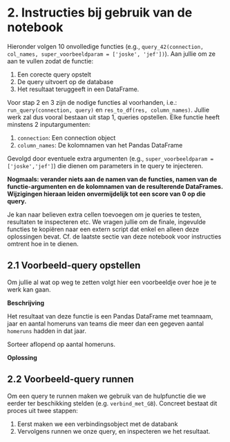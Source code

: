 # 2. Instructies bij gebruik van de notebook

Hieronder volgen 10 onvolledige functies (e.g., `query_42(connection, col_names, super_voorbeeldparam = ['joske', 'jef'])`). Aan jullie om ze aan te vullen zodat de functie:  

1. Een corecte query opstelt
2. De query uitvoert op de database
3. Het resultaat teruggeeft in een DataFrame.

Voor stap 2 en 3 zijn de nodige functies al voorhanden, i.e.: `run_query(connection, query)` en `res_to_df(res, column_names)`. Jullie werk zal dus vooral bestaan uit stap 1, queries opstellen. Elke functie heeft minstens 2 inputargumenten:

1. `connection`:   Een connection object 
2. `column_names`: De kolomnamen van het Pandas DataFrame
    
Gevolgd door eventuele extra argumenten (e.g., `super_voorbeeldparam = ['joske','jef']`) die dienen om parameters in te query te injecteren. 

**Nogmaals: verander niets aan de namen van de functies, namen van de functie-argumenten en de kolomnamen van de resulterende DataFrames. Wijzigingen hieraan leiden onvermijdelijk tot een score van 0 op die query.**

Je kan naar believen extra cellen toevoegen om je queries te testen, resultaten te inspecteren etc. We vragen jullie om de finale, ingevulde functies te kopiëren naar een extern script dat enkel en alleen deze oplossingen bevat. Cf. de laatste sectie van deze notebook voor instructies omtrent hoe in te dienen.

## 2.1 Voorbeeld-query opstellen

Om jullie al wat op weg te zetten volgt hier een voorbeeldje over hoe je te werk kan gaan.

**Beschrijving**

Het resultaat van deze functie is een Pandas DataFrame met teamnaam, jaar en aantal homeruns van teams die meer dan een gegeven aantal `homeruns` hadden in dat jaar.

Sorteer aflopend op aantal homeruns.

**Oplossing**

## 2.2 Voorbeeld-query runnen

Om een query te runnen maken we gebruik van de hulpfunctie die we eerder ter beschikking stelden (e.g. `verbind_met_GB`). Concreet bestaat dit proces uit twee stappen:

1. Eerst maken we een verbindingsobject met de databank
2. Vervolgens runnen we onze query, en inspecteren we het resultaat.